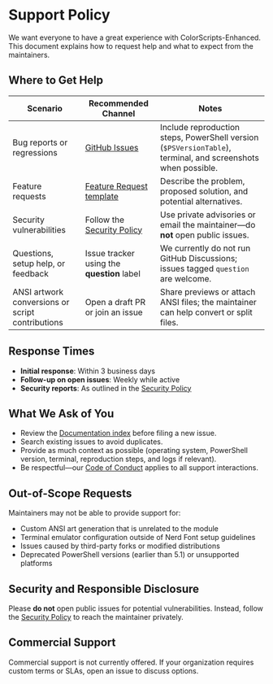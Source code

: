 # Support Policy

We want everyone to have a great experience with ColorScripts-Enhanced. This document explains how to request help and what to expect from the maintainers.

## Where to Get Help

| Scenario                                         | Recommended Channel                                                                                                        | Notes                                                                                                        |
| ------------------------------------------------ | -------------------------------------------------------------------------------------------------------------------------- | ------------------------------------------------------------------------------------------------------------ |
| Bug reports or regressions                       | [GitHub Issues](https://github.com/Nick2bad4u/ps-color-scripts-enhanced/issues/new?template=bug_report.md)                 | Include reproduction steps, PowerShell version (`$PSVersionTable`), terminal, and screenshots when possible. |
| Feature requests                                 | [Feature Request template](https://github.com/Nick2bad4u/ps-color-scripts-enhanced/issues/new?template=feature_request.md) | Describe the problem, proposed solution, and potential alternatives.                                         |
| Security vulnerabilities                         | Follow the [Security Policy](https://github.com/Nick2bad4u/ps-color-scripts-enhanced/blob/main/SECURITY.md)                | Use private advisories or email the maintainer—do **not** open public issues.                                |
| Questions, setup help, or feedback               | Issue tracker using the **question** label                                                                                 | We currently do not run GitHub Discussions; issues tagged `question` are welcome.                            |
| ANSI artwork conversions or script contributions | Open a draft PR or join an issue                                                                                           | Share previews or attach ANSI files; the maintainer can help convert or split files.                         |

## Response Times

- **Initial response**: Within 3 business days
- **Follow-up on open issues**: Weekly while active
- **Security reports**: As outlined in the [Security Policy](https://github.com/Nick2bad4u/ps-color-scripts-enhanced/blob/main/SECURITY.md)

## What We Ask of You

- Review the [Documentation index](https://github.com/Nick2bad4u/ps-color-scripts-enhanced#documentation) before filing a new issue.
- Search existing issues to avoid duplicates.
- Provide as much context as possible (operating system, PowerShell version, terminal, reproduction steps, and logs if relevant).
- Be respectful—our [Code of Conduct](https://github.com/Nick2bad4u/ps-color-scripts-enhanced/blob/main/CODE_OF_CONDUCT.md) applies to all support interactions.

## Out-of-Scope Requests

Maintainers may not be able to provide support for:

- Custom ANSI art generation that is unrelated to the module
- Terminal emulator configuration outside of Nerd Font setup guidelines
- Issues caused by third-party forks or modified distributions
- Deprecated PowerShell versions (earlier than 5.1) or unsupported platforms

## Security and Responsible Disclosure

Please **do not** open public issues for potential vulnerabilities. Instead, follow the [Security Policy](https://github.com/Nick2bad4u/ps-color-scripts-enhanced/blob/main/SECURITY.md) to reach the maintainer privately.

## Commercial Support

Commercial support is not currently offered. If your organization requires custom terms or SLAs, open an issue to discuss options.
